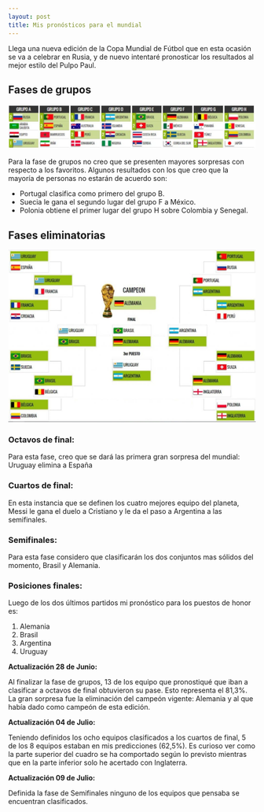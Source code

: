 ```yaml
---
layout: post
title: Mis pronósticos para el mundial
---
```


Llega una nueva edición de la Copa Mundial de Fútbol que en esta ocasión se va a celebrar en Rusia, y de nuevo intentaré pronosticar los resultados al mejor estilo del Pulpo Paul. 

## Fases de grupos

![Pronosticos 1](https://raw.githubusercontent.com/daniels13ca/daniels13ca.github.io/master/images/Pronosticos2.jpg)

Para la fase de grupos no creo que se presenten mayores sorpresas con respecto a los favoritos. Algunos resultados con los que creo que la mayoría de personas no estarán de acuerdo son:

* Portugal clasifica como primero del grupo B.
* Suecia le gana el segundo lugar del grupo F a México.
* Polonia obtiene el primer lugar del grupo H sobre Colombia y Senegal.

## Fases eliminatorias

![Pronosticos 2](https://raw.githubusercontent.com/daniels13ca/daniels13ca.github.io/master/images/Pronosticos3.jpg)

### Octavos de final:

Para esta fase, creo que se dará las primera gran sorpresa del mundial: Uruguay elimina a España

### Cuartos de final:

En esta instancia que se definen los cuatro mejores equipo del planeta, Messi le gana el duelo a Cristiano y le da el paso a Argentina a las semifinales.

### Semifinales:

Para esta fase considero que clasificarán los dos conjuntos mas sólidos del momento, Brasil y Alemania.

### Posiciones finales:

Luego de los dos últimos partidos mi pronóstico para los puestos de honor es:

1. Alemania
2. Brasil
3. Argentina
4. Uruguay

**Actualización 28 de Junio:**

Al finalizar la fase de grupos, 13 de los equipo que pronostiqué que iban a clasificar a octavos de final obtuvieron su pase. Esto representa el 81,3%. La gran sorpresa fue la eliminación del campeón vigente: Alemania y al que había dado como campeón de esta edición.

**Actualización 04 de Julio:**

Teniendo definidos los ocho equipos clasificados a los cuartos de final, 5 de los 8 equipos estaban en mis predicciones (62,5%). Es curioso ver como la parte superior del cuadro se ha comportado según lo previsto mientras que en la parte inferior solo he acertado con Inglaterra. 

**Actualización 09 de Julio:**

Definida la fase de Semifinales ninguno de los equipos que pensaba se encuentran clasificados.

